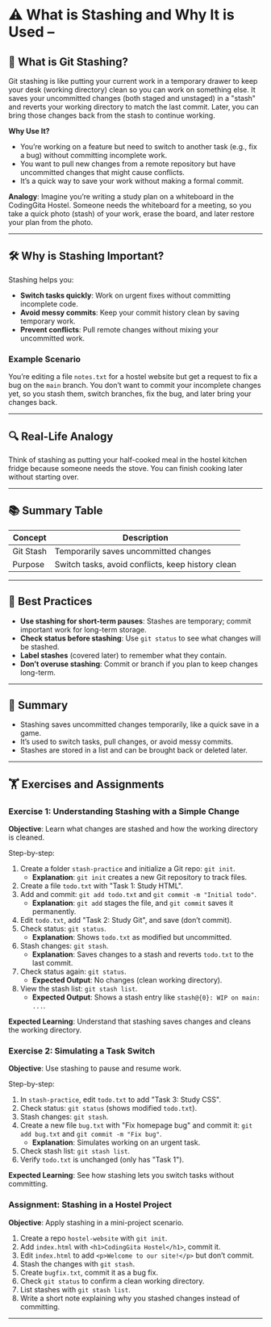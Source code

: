 # ⚠️ What is Stashing and Why It is Used – 

## 📌 What is Git Stashing?

Git stashing is like putting your current work in a temporary drawer to keep your desk (working directory) clean so you can work on something else. It saves your uncommitted changes (both staged and unstaged) in a "stash" and reverts your working directory to match the last commit. Later, you can bring those changes back from the stash to continue working.

**Why Use It?**
- You’re working on a feature but need to switch to another task (e.g., fix a bug) without committing incomplete work.
- You want to pull new changes from a remote repository but have uncommitted changes that might cause conflicts.
- It’s a quick way to save your work without making a formal commit.

**Analogy**: Imagine you’re writing a study plan on a whiteboard in the CodingGita Hostel. Someone needs the whiteboard for a meeting, so you take a quick photo (stash) of your work, erase the board, and later restore your plan from the photo.

---

## 🛠 Why is Stashing Important?

Stashing helps you:
- **Switch tasks quickly**: Work on urgent fixes without committing incomplete code.
- **Avoid messy commits**: Keep your commit history clean by saving temporary work.
- **Prevent conflicts**: Pull remote changes without mixing your uncommitted work.

### Example Scenario
You’re editing a file `notes.txt` for a hostel website but get a request to fix a bug on the `main` branch. You don’t want to commit your incomplete changes yet, so you stash them, switch branches, fix the bug, and later bring your changes back.

---

## 🔍 Real-Life Analogy

Think of stashing as putting your half-cooked meal in the hostel kitchen fridge because someone needs the stove. You can finish cooking later without starting over.

---

## 📚 Summary Table

| Concept         | Description                                      |
|-----------------|--------------------------------------------------|
| Git Stash       | Temporarily saves uncommitted changes             |
| Purpose         | Switch tasks, avoid conflicts, keep history clean |

---

## 🔧 Best Practices

- **Use stashing for short-term pauses**: Stashes are temporary; commit important work for long-term storage.
- **Check status before stashing**: Use `git status` to see what changes will be stashed.
- **Label stashes** (covered later) to remember what they contain.
- **Don’t overuse stashing**: Commit or branch if you plan to keep changes long-term.

---

## 📝 Summary

- Stashing saves uncommitted changes temporarily, like a quick save in a game.
- It’s used to switch tasks, pull changes, or avoid messy commits.
- Stashes are stored in a list and can be brought back or deleted later.

---

## 🏋️ Exercises and Assignments

### Exercise 1: Understanding Stashing with a Simple Change
**Objective**: Learn what changes are stashed and how the working directory is cleaned.

Step-by-step:
1. Create a folder `stash-practice` and initialize a Git repo: `git init`.
   - **Explanation**: `git init` creates a new Git repository to track files.
2. Create a file `todo.txt` with "Task 1: Study HTML".
3. Add and commit: `git add todo.txt` and `git commit -m "Initial todo"`.
   - **Explanation**: `git add` stages the file, and `git commit` saves it permanently.
4. Edit `todo.txt`, add "Task 2: Study Git", and save (don’t commit).
5. Check status: `git status`.
   - **Explanation**: Shows `todo.txt` as modified but uncommitted.
6. Stash changes: `git stash`.
   - **Explanation**: Saves changes to a stash and reverts `todo.txt` to the last commit.
7. Check status again: `git status`.
   - **Expected Output**: No changes (clean working directory).
8. View the stash list: `git stash list`.
   - **Expected Output**: Shows a stash entry like `stash@{0}: WIP on main: ...`.

**Expected Learning**: Understand that stashing saves changes and cleans the working directory.

### Exercise 2: Simulating a Task Switch
**Objective**: Use stashing to pause and resume work.

Step-by-step:
1. In `stash-practice`, edit `todo.txt` to add "Task 3: Study CSS".
2. Check status: `git status` (shows modified `todo.txt`).
3. Stash changes: `git stash`.
4. Create a new file `bug.txt` with "Fix homepage bug" and commit it: `git add bug.txt` and `git commit -m "Fix bug"`.
   - **Explanation**: Simulates working on an urgent task.
5. Check stash list: `git stash list`.
6. Verify `todo.txt` is unchanged (only has "Task 1").

**Expected Learning**: See how stashing lets you switch tasks without committing.

### Assignment: Stashing in a Hostel Project
**Objective**: Apply stashing in a mini-project scenario.

1. Create a repo `hostel-website` with `git init`.
2. Add `index.html` with `<h1>CodingGita Hostel</h1>`, commit it.
3. Edit `index.html` to add `<p>Welcome to our site!</p>` but don’t commit.
4. Stash the changes with `git stash`.
5. Create `bugfix.txt`, commit it as a bug fix.
6. Check `git status` to confirm a clean working directory.
7. List stashes with `git stash list`.
8. Write a short note explaining why you stashed changes instead of committing.


---
